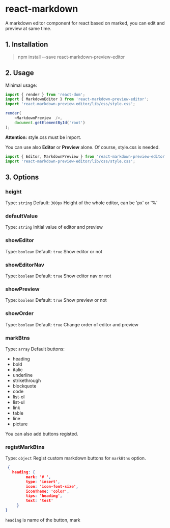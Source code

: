 # react-markdown
A markdown editor component for react based on marked, you can edit and preview at same time.

## 1. Installation 
> npm install --save react-markdown-preview-editor

## 2. Usage
Minimal usage:
```js
import { render } from 'react-dom';
import { MarkdownEditor } from 'react-markdown-preview-editor';
import 'react-markdown-preview-editor/lib/css/style.css';

render(
    <MarkdownPreview  />,
    document.getElementById('root')
);
```
**Attention:** style.css must be import.


You can use also **Editor** or  **Preview** alone. Of course, style.css is needed.
```js
import { Editor, MarkdownPreview } from 'react-markdown-preview-editor';
import 'react-markdown-preview-editor/lib/css/style.css';
```
## 3. Options
### height
Type: `string` Default: `300px`
Height of the whole editor, can be 'px' or '%'
### defaultValue
Type: `string`
Initial value of editor and preview
### showEditor
Type: `boolean` Default: `true`
Show editor or not
### showEditorNav
Type: `boolean` Default: `true`
Show editor nav or not
### showPreview
Type: `boolean` Default: `true`
Show preview or not
### showOrder
Type: `boolean` Default: `true`
Change order of editor and preview 
### markBtns
Type: `array`
Default buttons: 
* heading
* bold
* italic
* underline
* strikethrough
* blockquote
* code
* list-ol
* list-ul
* link
* table
* line
* picture

You can also add buttons registed.
### registMarkBtns
Type: `object` 
Regist custom markdown buttons for `markBtns` option.

```json
 {
   heading: {
         mark: '# ',
         type: 'insert',
         icon: 'icon-font-size',
         iconTheme: 'color',
         tips: 'heading',
         text: 'test'
     }
}
```
`heading` is name of the button, mark



